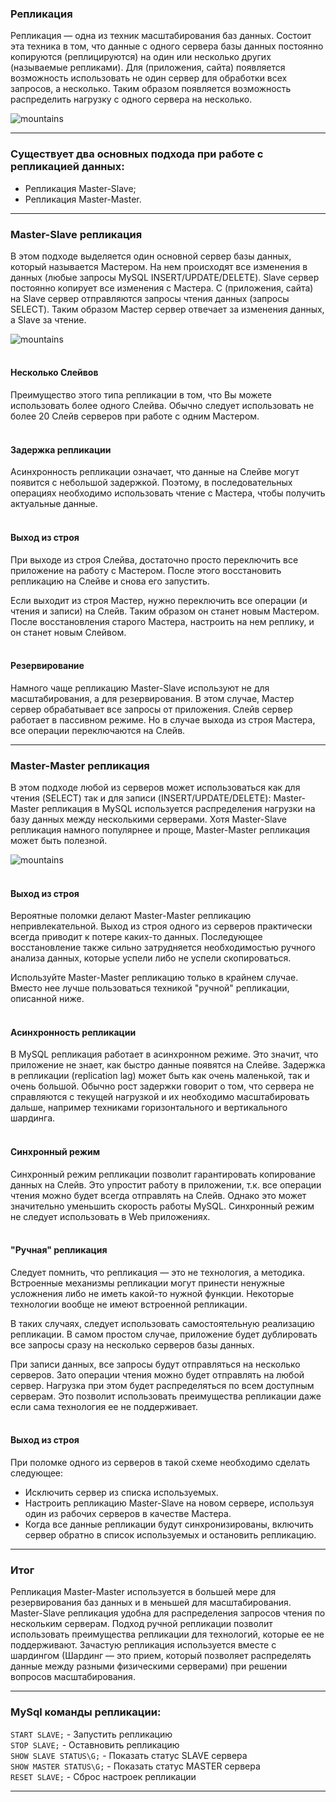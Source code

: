 ### **Репликация**
Репликация — одна из техник масштабирования баз данных. 
Состоит эта техника в том, что данные с одного сервера базы данных постоянно копируются (реплицируются) на один или несколько других (называемые репликами). 
Для (приложения, сайта) появляется возможность использовать не один сервер для обработки всех запросов, а несколько.
Таким образом появляется возможность распределить нагрузку с одного сервера на несколько.

![mountains](./img/replication1.png)
***

### **Существует два основных подхода при работе с репликацией данных:**
* Репликация Master-Slave;
* Репликация Master-Master.
***

### **Master-Slave репликация** <br />
В этом подходе выделяется один основной сервер базы данных, который называется Мастером.
На нем происходят все изменения в данных (любые запросы MySQL INSERT/UPDATE/DELETE).
Slave сервер постоянно копирует все изменения с Мастера.
С (приложения, сайта) на Slave сервер отправляются запросы чтения данных (запросы SELECT). 
Таким образом Мастер сервер отвечает за изменения данных, а Slave за чтение.

![mountains](./img/replication2.png)
<br /><br />
#### Несколько Слейвов
Преимущество этого типа репликации в том, что Вы можете использовать более одного Слейва. 
Обычно следует использовать не более 20 Слейв серверов при работе с одним Мастером.
<br /><br />
#### Задержка репликации
Асинхронность репликации означает, что данные на Слейве могут появится с небольшой задержкой. 
Поэтому, в последовательных операциях необходимо использовать чтение с Мастера, чтобы получить актуальные данные.
<br /><br />
#### Выход из строя
При выходе из строя Слейва, достаточно просто переключить все приложение на работу с Мастером. 
После этого восстановить репликацию на Слейве и снова его запустить.

Если выходит из строя Мастер, нужно переключить все операции (и чтения и записи) на Слейв.
Таким образом он станет новым Мастером. После восстановления старого Мастера, настроить на нем реплику, и он станет новым Слейвом.
<br /><br />
#### Резервирование
Намного чаще репликацию Master-Slave используют не для масштабирования, а для резервирования.
В этом случае, Мастер сервер обрабатывает все запросы от приложения.
Слейв сервер работает в пассивном режиме.
Но в случае выхода из строя Мастера, все операции переключаются на Слейв.
***


### **Master-Master репликация** <br />
В этом подходе любой из серверов может использоваться как для чтения (SELECT) так и для записи (INSERT/UPDATE/DELETE):
Master-Master репликация в MySQL используется распределения нагрузки на базу данных между несколькими серверами.
Хотя Master-Slave репликация намного популярнее и проще, Master-Master репликация может быть полезной.

![mountains](./img/replication5.png)
<br /><br />
#### Выход из строя
Вероятные поломки делают Master-Master репликацию непривлекательной.
Выход из строя одного из серверов практически всегда приводит к потере каких-то данных.
Последующее восстановление также сильно затрудняется необходимостью ручного анализа данных, которые успели либо не успели скопироваться.

Используйте Master-Master репликацию только в крайнем случае.
Вместо нее лучше пользоваться техникой "ручной" репликации, описанной ниже.
<br /><br />
#### Асинхронность репликации
В MySQL репликация работает в асинхронном режиме. 
Это значит, что приложение не знает, как быстро данные появятся на Слейве.
Задержка в репликации (replication lag) может быть как очень маленькой, так и очень большой.
Обычно рост задержки говорит о том, что сервера не справляются с текущей нагрузкой и их необходимо масштабировать дальше, например техниками горизонтального и вертикального шардинга.
<br /><br />
#### Синхронный режим
Синхронный режим репликации позволит гарантировать копирование данных на Слейв.
Это упростит работу в приложении, т.к. все операции чтения можно будет всегда отправлять на Слейв.
Однако это может значительно уменьшить скорость работы MySQL.
Синхронный режим не следует использовать в Web приложениях.
<br /><br />
#### "Ручная" репликация
Следует помнить, что репликация — это не технология, а методика. Встроенные механизмы репликации могут принести ненужные усложнения либо не иметь какой-то нужной функции. Некоторые технологии вообще не имеют встроенной репликации.

В таких случаях, следует использовать самостоятельную реализацию репликации.
В самом простом случае, приложение будет дублировать все запросы сразу на несколько серверов базы данных.

При записи данных, все запросы будут отправляться на несколько серверов.
Зато операции чтения можно будет отправлять на любой сервер.
Нагрузка при этом будет распределяться по всем доступным серверам.
Это позволит использовать преимущества репликации даже если сама технология ее не поддерживает.
<br /><br />
#### Выход из строя
При поломке одного из серверов в такой схеме необходимо сделать следующее:
* Исключить сервер из списка используемых.
* Настроить репликацию Master-Slave на новом сервере, используя один из рабочих серверов в качестве Мастера.
* Когда все данные репликации будут синхронизированы, включить сервер обратно в список используемых и остановить репликацию.
***

### **Итог** <br />
Репликация Master-Master используется в большей мере для резервирования баз данных и в меньшей для масштабирования.
Master-Slave репликация удобна для распределения запросов чтения по нескольким серверам.
Подход ручной репликации позволит использовать преимущества репликации для технологий, которые ее не поддерживают.
Зачастую репликация используется вместе с шардингом (Шардинг — это прием, который позволяет распределять данные между разными физическими серверами) при решении вопросов масштабирования.
 ***
 
### **MySql команды репликации:** <br />
`START SLAVE;` - Запустить репликацию <br />
`STOP SLAVE;` - Оставновить репликацию <br />
`SHOW SLAVE STATUS\G;` - Показать статус SLAVE сервера <br />
`SHOW MASTER STATUS\G;` - Показать статус MASTER сервера<br />
`RESET SLAVE;` - Сброс настроек репликации <br />
***
